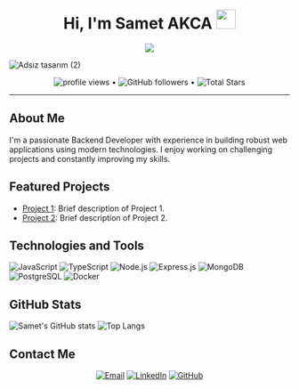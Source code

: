 <h1 align="center">Hi, I'm Samet AKCA <img src="https://media.giphy.com/media/hvRJCLFzcasrR4ia7z/giphy.gif" width="35"></h1>
<p align="center">
  <a href="https://github.com/smtdeveloper"><img src="https://readme-typing-svg.herokuapp.com?lines=Welcome+to+my+world;My+nickname+is+SMTcoder;I+Am+Backend+Developer+:);&center=true&width=500&height=50"></a>
</p>

![Adsız tasarım (2)](https://user-images.githubusercontent.com/74311713/216057508-04ca55ba-6f88-4bd3-804d-4e4e83d76035.png)

<p align="center">
  <img alt="profile views" src="https://komarev.com/ghpvc/?username=smtdeveloper&style=flat&color=brightgreen"> •
  <img alt="GitHub followers" src="https://img.shields.io/github/followers/smtdeveloper?label=Followers&style=social"> •
  <img src="https://img.shields.io/github/stars/smtdeveloper?label=Stars" alt="Total Stars">
</p>

<hr>

## About Me
I'm a passionate Backend Developer with experience in building robust web applications using modern technologies. I enjoy working on challenging projects and constantly improving my skills.

## Featured Projects
- [Project 1](https://github.com/smtdeveloper/project1): Brief description of Project 1.
- [Project 2](https://github.com/smtdeveloper/project2): Brief description of Project 2.

## Technologies and Tools
![JavaScript](https://img.shields.io/badge/-JavaScript-black?style=flat-square&logo=javascript)
![TypeScript](https://img.shields.io/badge/-TypeScript-black?style=flat-square&logo=typescript)
![Node.js](https://img.shields.io/badge/-Node.js-black?style=flat-square&logo=node.js)
![Express.js](https://img.shields.io/badge/-Express-black?style=flat-square&logo=express)
![MongoDB](https://img.shields.io/badge/-MongoDB-black?style=flat-square&logo=mongodb)
![PostgreSQL](https://img.shields.io/badge/-PostgreSQL-black?style=flat-square&logo=postgresql)
![Docker](https://img.shields.io/badge/-Docker-black?style=flat-square&logo=docker)

## GitHub Stats
![Samet's GitHub stats](https://github-readme-stats.vercel.app/api?username=smtdeveloper&show_icons=true&theme=radical)
![Top Langs](https://github-readme-stats.vercel.app/api/top-langs/?username=smtdeveloper&layout=compact&theme=radical)

## Contact Me
<p align="center">
  <a href="mailto:samet@example.com"><img src="https://img.icons8.com/fluent/48/000000/email.png" alt="Email"/></a>
  <a href="https://www.linkedin.com/in/sametakca"><img src="https://img.icons8.com/fluent/48/000000/linkedin.png" alt="LinkedIn"/></a>
  <a href="https://github.com/smtdeveloper"><img src="https://img.icons8.com/fluent/48/000000/github.png" alt="GitHub"/></a>
</p>
